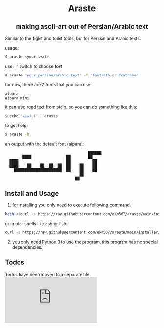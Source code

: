 <div align="center">
  <h1> Araste </h1>
  <h2> making ascii-art out of Persian/Arabic text </h2>
</div>

Similar to the figlet and toilet tools, but for Persian and Arabic texts.

usage:

```bash
$ araste <your text>
```

use `-f` switch to choose font

```bash
$ araste 'your persian/arabic text' -f 'fontpath or fontname'
```

for now, there are 2 fonts that you can use:
```
aipara
aipara_mini
```

it can also read text from stdin. so you can do something like this:

```bash
$ echo 'آراسته' | araste
```

to get help:

```bash
$ araste -h
```


an output with the default font (aipara):

```
                                      ██████
        ████                ██        ██
  ████                      ██          ██
  ████    ██    ██  ██  ██  ██    ██    ██
    ██████████████████████  ██    ██    ██
                                  ██
                                ██
```

## Install and Usage

1. for installing you only need to execute following command.

````bash
bash <(curl -s https://raw.githubusercontent.com/ekm507/araste/main/installer/install.sh)
````

or in oter shells like zsh or fish:

````bash
curl -s https://raw.githubusercontent.com/ekm507/araste/main/installer/install.sh | bash
````

2. you only need Python 3 to use the program. this program has no special dependencies.

## Todos

Todos have been moved to a separate file. ![TODOS](https://github.com/ekm507/araste/blob/main/TODOS_EN.md)

